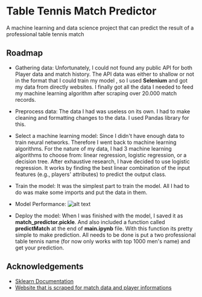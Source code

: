 # Table Tennis Match Predictor

A machine learning and data science project that can predict the result of a professional table tennis match

## Roadmap

- Gathering data: Unfortunately, I could not found any public API for both Player data and match history. The API data was either to shallow or not in the format that I could train my model , so I used **Selenium** and got my data from directly websites. I finally got all the data I needed to feed my machine learning algorithm after scraping over 20.000 match records.


- Preprocess data: The data I had was useless on its own. I had to make cleaning and formatting changes to the data. I used Pandas library for this.


- Select a machine learning model: Since I didn't have enough data to train neural networks. Therefore I went back to machine learning algorithms. For the nature of my data, I had 3 machine learning algorithms to choose from: linear regression, logistic regression, or a decision tree. After exhaustive research, I have decided to use logistic regression. It works by finding the best linear combination of the input features (e.g., players' attributes) to predict the output class.


- Train the model: It was the simplest part to train the model. All I had to do was make some imports and put the data in them.  

- Model Performance:
![alt text](https://github.com/HamidEmreDirim/porfolio_projects/TableTennisMatchPredictor/main/result.jpg?raw=true)


- Deploy the model: When I was finished with the model, I saved it as **match_predictor.pickle**. And also included a function called **predictMatch** at the end of **main.ipynb** file. With this function its pretty simple to make prediction. All needs to be done is put a two professional table tennis name (for now only works with top 1000 men's name) and get your prediction.
 

## Acknowledgements

 - [Sklearn Documentation](https://scikit-learn.org/stable/user_guide.html)
 - [Website that is scraped for match data and player informations](https://tabletennis.guide/ittftournaments.php?page=1)

